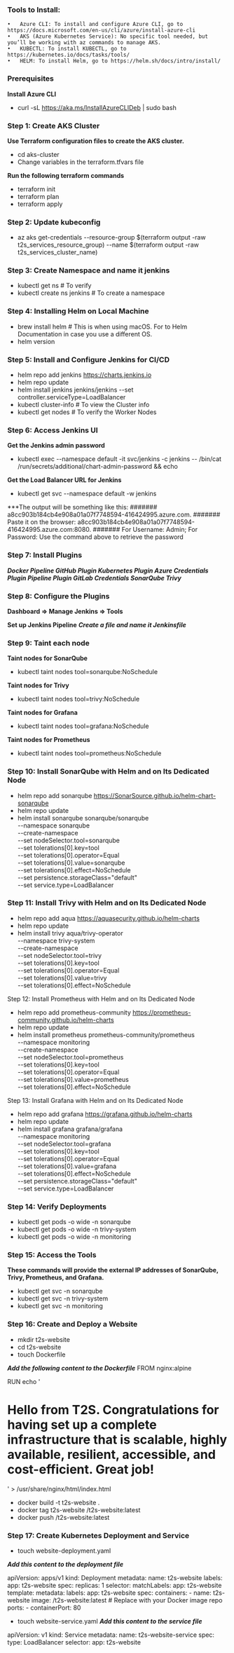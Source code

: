 ### Tools to Install:

	•	Azure CLI: To install and configure Azure CLI, go to https://docs.microsoft.com/en-us/cli/azure/install-azure-cli
	•	AKS (Azure Kubernetes Service): No specific tool needed, but you’ll be working with az commands to manage AKS.
	•	KUBECTL: To install KUBECTL, go to https://kubernetes.io/docs/tasks/tools/
	•	HELM: To install Helm, go to https://helm.sh/docs/intro/install/

### Prerequisites
**Install Azure CLI**
* curl -sL https://aka.ms/InstallAzureCLIDeb | sudo bash

### Step 1: Create AKS Cluster
**Use Terraform configuration files to create the AKS cluster.**
* cd aks-cluster
* Change variables in the terraform.tfvars file

**Run the following terraform commands**
* terraform init 
* terraform plan 
* terraform apply

### Step 2: Update kubeconfig
* az aks get-credentials --resource-group $(terraform output -raw t2s_services_resource_group) --name $(terraform output -raw t2s_services_cluster_name)

### Step 3: Create Namespace and name it jenkins
* kubectl get ns             # To verify
* kubectl create ns jenkins  # To create a namespace

### Step 4: Installing Helm on Local Machine
* brew install helm   # This is when using macOS. For to Helm Documentation in case you use a different OS. 
* helm version

### Step 5: Install and Configure Jenkins for CI/CD
* helm repo add jenkins https://charts.jenkins.io
* helm repo update
* helm install jenkins jenkins/jenkins --set controller.serviceType=LoadBalancer
* kubectl cluster-info  # To view the Cluster info
* kubectl get nodes  # To verify the Worker Nodes

### Step 6: Access Jenkins UI
**Get the Jenkins admin password**
* kubectl exec --namespace default -it svc/jenkins -c jenkins -- /bin/cat /run/secrets/additional/chart-admin-password && echo

**Get the Load Balancer URL for Jenkins**
* kubectl get svc --namespace default -w jenkins

***The output will be something like this:
####### a8cc903b184cb4e908a01a07f7748594-416424995.azure.com.
####### Paste it on the browser: a8cc903b184cb4e908a01a07f7748594-416424995.azure.com:8080.
####### For Username: Admin; For Password: Use the command above to retrieve the password

### Step 7: Install Plugins
***Docker Pipeline
GitHub Plugin
Kubernetes Plugin
Azure Credentials Plugin
Pipeline Plugin
GitLab Credentials
SonarQube
Trivy***

### Step 8: Configure the Plugins
**Dashboard => Manage Jenkins => Tools**

**Set up Jenkins Pipeline**
***Create a file and name it Jenkinsfile***

### Step 9: Taint each node

**Taint nodes for SonarQube**
* kubectl taint nodes <node-name-1> tool=sonarqube:NoSchedule

**Taint nodes for Trivy**
* kubectl taint nodes <node-name-2> tool=trivy:NoSchedule

**Taint nodes for Grafana**
* kubectl taint nodes <node-name-2> tool=grafana:NoSchedule

**Taint nodes for Prometheus**
* kubectl taint nodes <node-name-2> tool=prometheus:NoSchedule

### Step 10: Install SonarQube with Helm and on Its Dedicated Node
* helm repo add sonarqube https://SonarSource.github.io/helm-chart-sonarqube
* helm repo update
* helm install sonarqube sonarqube/sonarqube \
    --namespace sonarqube \
    --create-namespace \
    --set nodeSelector.tool=sonarqube \
    --set tolerations[0].key=tool \
    --set tolerations[0].operator=Equal \
    --set tolerations[0].value=sonarqube \
    --set tolerations[0].effect=NoSchedule \
    --set persistence.storageClass="default" \
    --set service.type=LoadBalancer

### Step 11: Install Trivy with Helm and on Its Dedicated Node
* helm repo add aqua https://aquasecurity.github.io/helm-charts
* helm repo update
* helm install trivy aqua/trivy-operator \
    --namespace trivy-system \
    --create-namespace \
    --set nodeSelector.tool=trivy \
    --set tolerations[0].key=tool \
    --set tolerations[0].operator=Equal \
    --set tolerations[0].value=trivy \
    --set tolerations[0].effect=NoSchedule

Step 12: Install Prometheus with Helm and on Its Dedicated Node
* helm repo add prometheus-community https://prometheus-community.github.io/helm-charts
* helm repo update
* helm install prometheus prometheus-community/prometheus \
    --namespace monitoring \
    --create-namespace \
    --set nodeSelector.tool=prometheus \
    --set tolerations[0].key=tool \
    --set tolerations[0].operator=Equal \
    --set tolerations[0].value=prometheus \
    --set tolerations[0].effect=NoSchedule

Step 13: Install Grafana with Helm and on Its Dedicated Node
* helm repo add grafana https://grafana.github.io/helm-charts
* helm repo update
* helm install grafana grafana/grafana \
    --namespace monitoring \
    --set nodeSelector.tool=grafana \
    --set tolerations[0].key=tool \
    --set tolerations[0].operator=Equal \
    --set tolerations[0].value=grafana \
    --set tolerations[0].effect=NoSchedule \
    --set persistence.storageClass="default" \
    --set service.type=LoadBalancer

### Step 14: Verify Deployments
* kubectl get pods -o wide -n sonarqube
* kubectl get pods -o wide -n trivy-system
* kubectl get pods -o wide -n monitoring

### Step 15: Access the Tools
**These commands will provide the external IP addresses of SonarQube, Trivy, Prometheus, and Grafana.**
* kubectl get svc -n sonarqube
* kubectl get svc -n trivy-system
* kubectl get svc -n monitoring

### Step 16: Create and Deploy a Website
* mkdir t2s-website
* cd t2s-website
* touch Dockerfile

***Add the following content to the Dockerfile***
FROM nginx:alpine

RUN echo '<html><body><h1>Hello from T2S. Congratulations for having set up a complete infrastructure that is scalable, highly available, resilient, accessible, and cost-efficient. Great job!</h1></body></html>' > /usr/share/nginx/html/index.html

* docker build -t t2s-website .
* docker tag t2s-website <your-repo>/t2s-website:latest
* docker push <your-repo>/t2s-website:latest

### Step 17: Create Kubernetes Deployment and Service
* touch website-deployment.yaml

***Add this content to the deployment file***

apiVersion: apps/v1
kind: Deployment
metadata:
  name: t2s-website
  labels:
    app: t2s-website
spec:
  replicas: 1
  selector:
    matchLabels:
      app: t2s-website
  template:
    metadata:
      labels:
        app: t2s-website
    spec:
      containers:
      - name: t2s-website
        image: <your-repo>/t2s-website:latest  # Replace with your Docker image repo
        ports:
        - containerPort: 80

* touch website-service.yaml
***Add this content to the service file***

apiVersion: v1
kind: Service
metadata:
  name: t2s-website-service
spec:
  type: LoadBalancer
  selector:
    app: t2s-website
 
